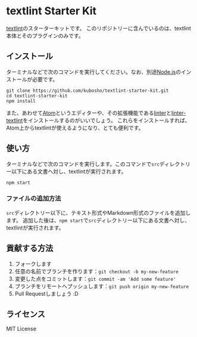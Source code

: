 # textlint Starter Kit

[textlint](https://github.com/textlint/textlint)のスターターキットです。
このリポジトリーに含んでいるのは、textlint本体とそのプラグインのみです。

## インストール

ターミナルなどで次のコマンドを実行してください。なお、別途[Node.js](https://nodejs.org/en/)のインストールが必要です。

```shell
git clone https://github.com/kubosho/textlint-starter-kit.git
cd textlint-starter-kit
npm install
```

また、あわせて[Atom](https://atom.io/)というエディターや、その拡張機能である[linter](https://atom.io/packages/linter)と[linter-textlint](https://atom.io/packages/linter-textlint)をインストールするのがいいでしょう。
これらをインストールすれば、Atom上からtextlintが使えるようになり、とても便利です。

## 使い方

ターミナルなどで次のコマンドを実行します。このコマンドで`src`ディレクトリー以下にある文書へ対し、textlintが実行されます。

```shell
npm start
```

### ファイルの追加方法

`src`ディレクトリー以下に、テキスト形式やMarkdown形式のファイルを追加します。
追加した後は、`npm start`で`src`ディレクトリー以下にある文書へ対し、textlintが実行されます。

## 貢献する方法

1. フォークします
1. 任意の名前でブランチを作ります：`git checkout -b my-new-feature`
1. 変更した点をコミットします：`git commit -am 'Add some feature'`
1. ブランチをリモートへプッシュします：`git push origin my-new-feature`
1. Pull Requestしましょう :D

## ライセンス

MIT License
